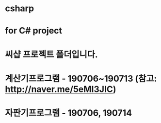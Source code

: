 # csharp
# for C# project
# 씨샵 프로젝트 폴더입니다.
# 계산기프로그램 - 190706~190713 (참고: http://naver.me/5eMI3JIC)
# 자판기프로그램 - 190706, 190714
